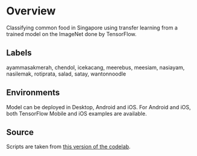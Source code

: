 # Overview

Classifying common food in Singapore using transfer learning from a trained model on the ImageNet done by TensorFlow.

## Labels
ayammasakmerah, chendol, icekacang, meerebus, meesiam, nasiayam, nasilemak, rotiprata, salad, satay, wantonnoodle

## Environments
Model can be deployed in Desktop, Android and iOS. For Android and iOS, both TensorFlow Mobile and iOS examples are available.

## Source
Scripts are taken from [this version of the codelab](https://codelabs.developers.google.com/codelabs/tensorflow-for-poets-2).

